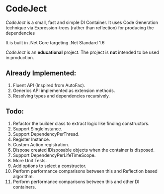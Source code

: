 # CodeJect
_CodeJect_ is a small, fast and simple DI Container. It uses Code Generation technique via Expression-trees (rather than reflection) for producing the dependencies

It is built in .Net Core targeting .Net Standard 1.6

_CodeJect_ is an **educational** project. The project is **not** intended to be used in production.
  
## Already Implemented:
1. Fluent API (Inspired from AutoFac).
2. Generics API implemented as extension methods.
3. Resolving types and dependencies recursively.

## Todo:
1. Refactor the builder class to extract logic like finding constructors.
2. Support SingleInstance.
3. Support DependencyPerThread.
4. Register Instance.
5. Custom Action registration.
6. Dispose created IDisposable objects when the container is disposed.
7. Support DependencyPerLifeTimeScope.
8. More Unit Tests.
9. Add options to select a constructor.
10. Perform performance comparisons between this and Reflection based algorithm.
11. Perform performance comparisons between this and other DI containers.
